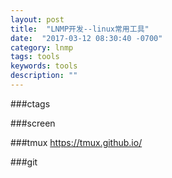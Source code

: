 ```yaml
---
layout: post
title:  "LNMP开发--linux常用工具"
date:  "2017-03-12 08:30:40 -0700"
category: lnmp
tags: tools
keywords: tools
description: ""
---
```


###ctags

###screen

###tmux
https://tmux.github.io/

###git


